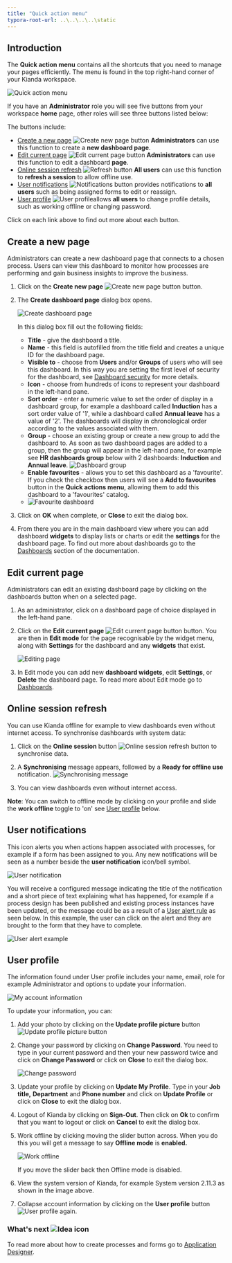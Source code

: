 ```yaml
---
title: "Quick action menu"
typora-root-url: ..\..\..\..\static
---
```


## Introduction ##
The **Quick action menu** contains all the shortcuts that you need to manage your pages efficiently. The menu is found in the top right-hand corner of your Kianda workspace. 

![Quick action menu](/images/quick-action-menu.jpg)

If you have an **Administrator** role you will see five buttons from your workspace **home** page, other roles will see three buttons listed below:

The buttons include:

- [Create a new page](#create-a-new-page)  ![Create new page button](/images/new-page-button.jpg) **Administrators** can use this function to create a **new dashboard page**.
- [Edit current page](#edit-current-page) ![Edit current page button](/images/edit-current-page.jpg) **Administrators** can use this function to edit a dashboard **page**. 
- [Online session refresh](#online-session-refresh) ![Refresh button](/images/refresh.png) **All users** can use this function to **refresh a session** to allow offline use.
- [User notifications](#user-notifications) ![Notifications button](/images/notifications.png) provides notifications to **all users** such as being assigned forms to edit or reassign.
- [User profile](#user-profile) ![User profile](/images/userprofile.png)allows **all users** to change profile details, such as working offline or changing password.

Click on each link above to find out more about each button.



## Create a new page ##
Administrators can create a new dashboard page that connects to a chosen process. Users can view this dashboard to monitor how processes are performing and gain business insights to improve the business. 
1. Click on the **Create new page** ![Create new page button](/images/new-page-button.jpg) button.

2. The **Create dashboard page** dialog box opens. 

    ![Create dashboard page](/images/new-dashboard-page.jpg)

    In this dialog box fill out the following fields:

    - **Title** - give the dashboard a title.
    - **Name** - this field is autofilled from the title field and creates a unique ID for the dashboard page.
    - **Visible to** - choose from **Users** and/or **Groups** of users who will see this dashboard. In this way you are setting the first level of security for the dashboard, see [Dashboard security](/docs/security/process-level-security/#dashboard-security) for more details.
    - **Icon** - choose from hundreds of icons to represent your dashboard in the left-hand pane.
    - **Sort order** - enter a numeric value to set the order of display in a dashboard group, for example a dashboard called **Induction** has a sort order value of '1', while a dashboard called **Annual leave** has a value of '2'. The dashboards will display in chronological order according to the values associated with them.
    - **Group** - choose an existing group or create a new group to add the dashboard to. As soon as two dashboard pages are added to a group, then the group will appear in the left-hand pane, for example see **HR dashboards group** below with 2 dashboards: **Induction** and **Annual leave**. 
    ![Dashboard group](/images/dashboard-group.jpg)
    - **Enable favourites** - allows you to set this dashboard as a 'favourite'. If you check the checkbox then users will see a **Add to favourites** button in the **Quick actions menu**, allowing them to add this dashboard to a 'favourites' catalog. 
    - ![Favourite dashboard](/images/favourite-dashboard.jpg)
3. Click on **OK** when complete, or **Close** to exit the dialog box. 
4. From there you are in the main dashboard view where you can add dashboard **widgets** to display lists or charts or edit the **settings** for the dashboard page. To find out more about dashboards go to the [Dashboards](/docs/platform/pages/) section of the documentation. 

 

## Edit current page ##

Administrators can edit an existing dashboard page by clicking on the dashboards button when on a selected page.

1. As an administrator, click on a dashboard page of choice displayed in the left-hand pane.

2. Click on the **Edit current page** ![Edit current page button](/images/edit-current-page.jpg) button. You are then in **Edit mode** for the page recognisable by the widget menu, along with **Settings** for the dashboard and any **widgets** that exist.

   ![Editing page](/images/editing-page.jpg)

3. In Edit mode you can add new **dashboard widgets**, edit **Settings**, or **Delete** the dashboard page. To read more about Edit mode go to [Dashboards](/docs/platform/pages/).




## Online session refresh ##

You can use Kianda offline for example to view dashboards even without internet access. To synchronise dashboards with system data:
1. Click on the **Online session** button ![Online session refresh button](/images/refresh.png) to synchronise data. 

2. A **Synchronising** message appears, followed by a **Ready for offline use** notification.
   ![Synchronising message](/images/synchronising-offline.jpg)

3. You can view dashboards even without internet access.

**Note**: You can switch to offline mode by clicking on your profile and slide the **work offline** toggle to 'on' see [User profile](#user-profile) below.

   

## User notifications ##

This icon alerts you when actions happen associated with processes, for example if a form has been assigned to you. Any new notifications will be seen as a number beside the **user notification** icon/bell symbol. 

![User notification](/images/user-alert-notification.jpg)

You will receive a configured message indicating the title of the notification and a short piece of text explaining what has happened, for example if a process design has been published and existing process instances have been updated, or the message could be as a result of a [User alert rule](/docs/platform/rules/communications/user-alert/) as seen below. In this example, the user can click on the alert and they are brought to the form that they have to complete. 

![User alert example](/images/user-alert-example.jpg)

## User profile ##

The information found under User profile includes your name, email, role for example Administrator and options to update your information.

![My account information](/images/myaccount.png)

To update your information, you can:

1. Add your photo by clicking on the **Update profile picture** button ![Update profile picture button](/images/profilepic.png)

2. Change your password by clicking on **Change Password**. You need to type in your current password and then your new password twice and click on **Change Password** or click on **Close** to exit the dialog box.

   ![Change password](/images/changepassword.png)

3. Update your profile by clicking on **Update My Profile**. Type in your **Job title,** **Department** and **Phone number** and click on **Update Profile** or click on **Close** to exit the dialog box.

4. Logout of Kianda by clicking on **Sign-Out**. Then click on **Ok** to confirm that you want to logout or click on **Cancel** to exit the dialog box.

5. Work offline by clicking moving the slider button across. When you do this you will get a message to say **Offline mode** is **enabled.** 

   ![Work offline](/images/workoffline.png)

   If you move the slider back then Offline mode is disabled.

6. View the system version of Kianda, for example System version 2.11.3 as shown in the image above.

7. Collapse account information by clicking on the **User profile** button ![User profile](/images/userprofile.png) again. 




### What's next  ![Idea icon](/images/18.png) ###

To read more about how to create processes and forms go to [Application Designer](/docs/platform/application-designer/).
